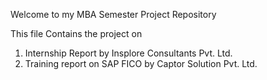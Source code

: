 Welcome to my MBA Semester Project Repository

This file Contains the project on 

1. Internship Report by Insplore Consultants Pvt. Ltd.
2. Training report on SAP FICO by Captor Solution Pvt. Ltd.
